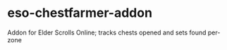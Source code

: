 # eso-chestfarmer-addon
Addon for Elder Scrolls Online; tracks chests opened and sets found per-zone
